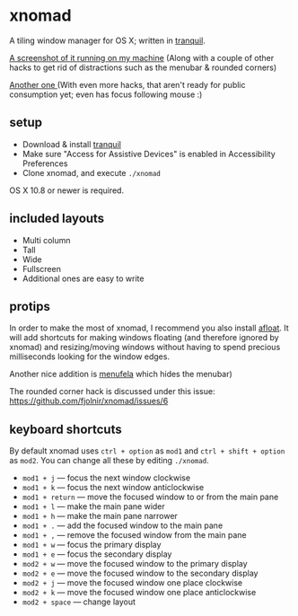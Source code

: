 xnomad
======

A tiling window manager for OS X; written in [tranquil](https://github.com/fjolnir/tranquil).

[A screenshot of it running on my machine](http://d.asgeirsson.is/E9jb) (Along with a couple of other hacks to get rid of distractions such as the menubar & rounded corners)

[Another one ](https://lh.rs/wSYYdAtpt2Xk) (With even more hacks, that aren't ready for public consumption yet; even has focus following mouse :)

## setup

* Download & install [tranquil](https://github.com/fjolnir/Tranquil)
* Make sure "Access for Assistive Devices" is enabled in Accessibility Preferences
* Clone xnomad, and execute `./xnomad`

OS X 10.8 or newer is required.

## included layouts

 * Multi column
 * Tall
 * Wide
 * Fullscreen
 * Additional ones are easy to write

## protips

In order to make the most of xnomad, I recommend you also install [afloat](http://infinite-labs.net/afloat/). It will add shortcuts for making windows floating (and therefore ignored by xnomad) and resizing/moving windows without having to spend precious milliseconds looking for the window edges.

Another nice addition is [menufela](http://github.com/fjolnir/menufela) which hides the menubar)

The rounded corner hack is discussed under this issue: https://github.com/fjolnir/xnomad/issues/6

## keyboard shortcuts

By default xnomad uses `ctrl + option` as `mod1` and `ctrl + shift + option` as `mod2`.
You can change all these by editing `./xnomad`.

* `mod1 + j` — focus the next window clockwise
* `mod1 + k` — focus the next window anticlockwise
* `mod1 + return` — move the focused window to or from the main pane
* `mod1 + l` — make the main pane wider
* `mod1 + h` — make the main pane narrower
* `mod1 + .` — add the focused window to the main pane
* `mod1 + ,` — remove the focused window from the main pane
* `mod1 + w` — focus the primary display
* `mod1 + e` — focus the secondary display
* `mod2 + w` — move the focused window to the primary display
* `mod2 + e` — move the focused window to the secondary display
* `mod2 + j` — move the focused window one place clockwise
* `mod2 + k` — move the focused window one place anticlockwise
* `mod2 + space` — change layout

